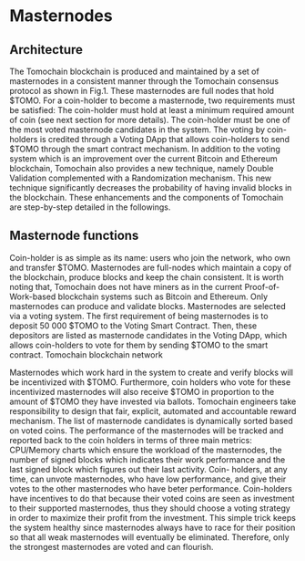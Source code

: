 # Masternodes

## Architecture

The Tomochain blockchain is produced and maintained by a set of masternodes in a consistent manner through the Tomochain consensus protocol as shown in Fig.1. These masternodes are full nodes that hold $TOMO. For a coin-holder to become a masternode, two requirements must be satisfied:
The coin-holder must hold at least a minimum required amount of coin (see next section for more details).
The coin-holder must be one of the most voted masternode candidates in the system. The voting by coin-holders is credited through a Voting DApp that allows coin-holders to send $TOMO through the smart contract mechanism.
In addition to the voting system which is an improvement over the current Bitcoin and Ethereum blockchain, Tomochain also provides a new technique, namely Double Validation complemented with a Randomization mechanism. This new technique significantly decreases the probability of having invalid blocks in the blockchain. These enhancements and the components of Tomochain are step-by-step detailed in the followings.

## Masternode functions

Coin-holder is as simple as its name: users who join the network, who own and transfer $TOMO. Masternodes are full-nodes which maintain a copy of the blockchain, produce blocks and keep the chain consistent. It is worth noting that, Tomochain does not have miners as in the current Proof-of-Work-based blockchain systems such as Bitcoin and Ethereum. Only masternodes can produce and validate blocks. Masternodes are selected via a voting system. The first requirement of being masternodes is to deposit 50 000 $TOMO to the Voting Smart Contract. Then, these depositors are listed as masternode candidates in the Voting DApp, which allows coin-holders to vote for them by sending $TOMO to the smart contract.
Tomochain blockchain network

Masternodes which work hard in the system to create and verify blocks will be incentivized with $TOMO. Furthermore, coin holders who vote for these incentivized masternodes will also receive $TOMO in proportion to the amount of $TOMO they have invested via ballots. Tomochain engineers take responsibility to design that fair, explicit, automated and accountable reward mechanism.
The list of masternode candidates is dynamically sorted based on voted coins. The performance of the masternodes will be tracked and reported back to the coin holders in terms of three main metrics: CPU/Memory charts which ensure the workload of the masternodes, the number of signed blocks which indicates their work performance and the last signed block which figures out their last activity. Coin- holders, at any time, can unvote masternodes, who have  low performance, and give their votes to the other masternodes who have beter performance. Coin-holders have incentives to do that because their voted coins are seen as investment to their supported masternodes, thus they should choose a voting strategy in order to maximize their profit from the investment. This simple trick keeps the system healthy since masternodes always have to race for their position so that all weak masternodes will eventually be eliminated. Therefore, only the strongest masternodes are voted and can flourish.